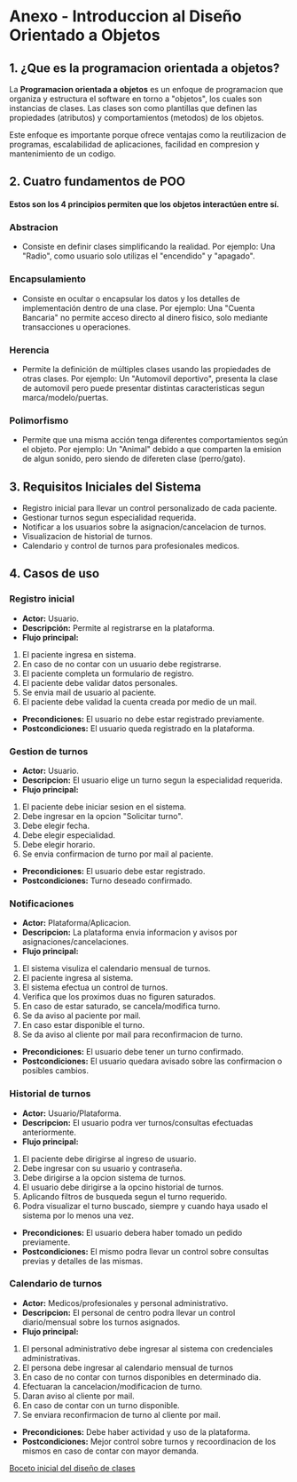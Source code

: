 # Anexo - Introduccion al Diseño Orientado a Objetos

## 1. ¿Que es la programacion orientada a objetos?

La **Programacion orientada a objetos** es un enfoque de programacion que organiza y estructura el software en torno a "objetos", los cuales son instancias de clases. Las clases son como plantillas que definen las propiedades (atributos) y comportamientos (metodos) de los objetos.

Este enfoque es importante porque ofrece ventajas como la reutilizacion de programas, escalabilidad de aplicaciones, facilidad en compresion y mantenimiento de un codigo.


## 2. Cuatro fundamentos de POO

#### Estos son los 4 principios permiten que los objetos interactúen entre sí. 

### Abstracion

* Consiste en definir clases simplificando la realidad. 
Por ejemplo: Una "Radio", como usuario solo utilizas el "encendido" y "apagado".

### Encapsulamiento

* Consiste en ocultar o encapsular los datos y los detalles de implementación dentro de una clase.
Por ejemplo: Una "Cuenta Bancaria" no permite acceso directo al dinero fisico, solo mediante transacciones u operaciones.

### Herencia

* Permite la definición de múltiples clases usando las propiedades de otras clases.
Por ejemplo: Un "Automovil deportivo", presenta la clase de automovil pero puede presentar distintas caracteristicas segun marca/modelo/puertas.

### Polimorfismo

* Permite que una misma acción tenga diferentes comportamientos según el objeto.
Por ejemplo: Un "Animal" debido a que comparten la emision de algun sonido, pero siendo de difereten clase (perro/gato).


## 3. Requisitos Iniciales del Sistema

* Registro inicial para llevar un control personalizado de cada paciente.
* Gestionar turnos segun especialidad requerida.
* Notificar a los usuarios sobre la asignacion/cancelacion de turnos.
* Visualizacion de historial de turnos.
* Calendario y control de turnos para profesionales medicos. 

## 4. Casos de uso

### Registro inicial

* **Actor:** Usuario.
* **Descripción:** Permite al registrarse en la plataforma.
* **Flujo principal:**
1. El paciente ingresa en sistema.
2. En caso de no contar con un usuario debe registrarse.	
3. El paciente completa un formulario de registro.
4. El paciente debe validar datos personales.
5. Se envia mail de usuario al paciente.
6. El paciente debe validad la cuenta creada por medio de un mail.
* **Precondiciones:** El usuario no debe estar registrado previamente.
* **Postcondiciones:** El usuario queda registrado en la plataforma.
  

### Gestion de turnos

* **Actor:** Usuario.
* **Descripcion:** El usuario elige un turno segun la especialidad requerida.
* **Flujo principal:**
1. El paciente debe iniciar sesion en el sistema.
2. Debe ingresar en la opcion "Solicitar turno".
3. Debe elegir fecha.
4. Debe elegir especialidad.
5. Debe elegir horario.
6. Se envia confirmacion de turno por mail al paciente.
* **Precondiciones:** El usuario debe estar registrado.
* **Postcondiciones:** Turno deseado confirmado.


### Notificaciones 

* **Actor:** Plataforma/Aplicacion.
* **Descripcion:** La plataforma envia informacion y avisos por asignaciones/cancelaciones.
* **Flujo principal:** 
1. El sistema visuliza el calendario mensual de turnos.
2. El paciente ingresa al sistema.
3. El sistema efectua un control de turnos.
4. Verifica que los proximos duas no figuren saturados.
5. En caso de estar saturado, se cancela/modifica turno.
6. Se da aviso al paciente por mail.
7. En caso estar disponible el turno.
8. Se da aviso al cliente por mail para reconfirmacion de turno.
* **Precondiciones:** El usuario debe tener un turno confirmado.
* **Postcondiciones:** El usuario quedara avisado sobre las confirmacion o posibles cambios.


### Historial de turnos

* **Actor:** Usuario/Plataforma.
* **Descripcion:** El usuario podra ver turnos/consultas efectuadas anteriormente.
* **Flujo principal:** 
1. El paciente debe dirigirse al ingreso de usuario.
2. Debe ingresar con su usuario y contraseña.
3. Debe dirigirse a la opcion sistema de turnos.
4. El usuario debe dirigirse a la opcino historial de turnos.
5. Aplicando filtros de busqueda segun el turno requerido.
6. Podra visualizar el turno buscado, siempre y cuando haya usado el sistema por lo menos una vez.
* **Precondiciones:** El usuario debera haber tomado un pedido previamente.
* **Postcondiciones:** El mismo podra llevar un control sobre consultas previas y detalles de las mismas.

### Calendario de turnos 

* **Actor:** Medicos/profesionales y personal administrativo.
* **Descripcion:** El personal de centro podra llevar un control diario/mensual sobre los turnos asignados.
* **Flujo principal:**
1. El personal administrativo debe ingresar al sistema con credenciales administrativas.
2. El persona debe ingresar al calendario mensual de turnos
3. En caso de no contar con turnos disponibles en determinado dia.
4. Efectuaran la cancelacion/modificacion de turno.
5. Daran aviso al cliente por mail.
6. En caso de contar con un turno disponible.
7. Se enviara reconfirmacion de turno al cliente por mail.
* **Precondiciones:** Debe haber actividad y uso de la plataforma.
* **Postcondiciones:** Mejor control sobre turnos y recoordinacion de los mismos en caso de contar con mayor demanda.

[Boceto inicial del diseño de clases](https://drive.google.com/file/d/1VgL1OkkganaioIQ5bT8NAXkmF5l0h-xU/view?usp=sharing)
